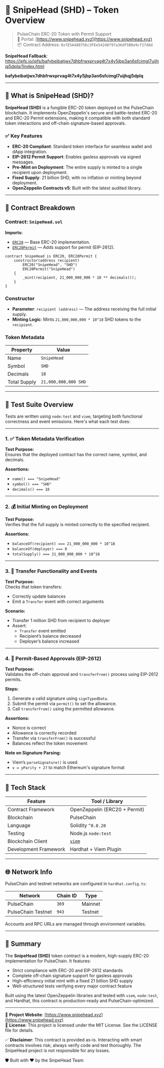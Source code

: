 # 🎯 SnipeHead (SHD) – Token Overview

> PulseChain ERC-20 Token with Permit Support  
> 🧠 Portal: [https://www.snipehead.xyz](https://www.snipehead.xyz)  
> 📦 Contract Address: `0x7E5A488756c3FEe54248f97a36dF5B0e9cf27d8d`

**SnipeHead Fallback**: https://ipfs.io/ipfs/bafybeibatjwx7dhbfrwxprvag4t7x4y5jbp3an6sfcimgl7uijhqj5dplq/1index.html

**bafybeibatjwx7dhbfrwxprvag4t7x4y5jbp3an6sfcimgl7uijhqj5dplq**

---

## 🔹 What is SnipeHead (SHD)?

**SnipeHead (SHD)** is a fungible ERC-20 token deployed on the PulseChain blockchain. It implements OpenZeppelin's secure and battle-tested ERC-20 and ERC-20 Permit extensions, making it compatible with both standard token interactions and off-chain signature-based approvals.

### ✅ Key Features

- **ERC-20 Compliant**: Standard token interface for seamless wallet and dApp integration.
- **EIP-2612 Permit Support**: Enables gasless approvals via signed messages.
- **Pre-Mint on Deployment**: The entire supply is minted to a single recipient upon deployment.
- **Fixed Supply**: 21 billion SHD, with no inflation or minting beyond deployment.
- **OpenZeppelin Contracts v5**: Built with the latest audited library.

---

## 📄 Contract Breakdown

### Contract: `SnipeHead.sol`

**Imports:**

- [`ERC20`](https://docs.openzeppelin.com/contracts/5.x/api/token/erc20) — Base ERC-20 implementation.
- [`ERC20Permit`](https://docs.openzeppelin.com/contracts/5.x/api/token/erc20#ERC20Permit) — Adds support for permit (EIP-2612).

```solidity
contract SnipeHead is ERC20, ERC20Permit {
    constructor(address recipient)
        ERC20("SnipeHead", "SHD")
        ERC20Permit("SnipeHead")
    {
        _mint(recipient, 21_000_000_000 * 10 ** decimals());
    }
}
```

### Constructor

- **Parameter**: `recipient (address)` — The address receiving the full initial supply.
- **Minting Logic**: Mints `21,000,000,000 * 10^18` SHD tokens to the `recipient`.

### Token Metadata

| Property      | Value                   |
|---------------|--------------------------|
| Name          | `SnipeHead`              |
| Symbol        | `SHD`                    |
| Decimals      | `18`                     |
| Total Supply  | `21,000,000,000 SHD`     |

---

## 🧪 Test Suite Overview

Tests are written using `node:test` and `viem`, targeting both functional correctness and event emissions. Here's what each test does:

---

### 1. ✅ Token Metadata Verification

**Test Purpose:**  
Ensures that the deployed contract has the correct name, symbol, and decimals.

**Assertions:**
- `name() === "SnipeHead"`
- `symbol() === "SHD"`
- `decimals() === 18`

---

### 2. 💰 Initial Minting on Deployment

**Test Purpose:**  
Verifies that the full supply is minted correctly to the specified recipient.

**Assertions:**
- `balanceOf(recipient) === 21_000_000_000 * 10^18`
- `balanceOf(deployer) === 0`
- `totalSupply() === 21_000_000_000 * 10^18`

---

### 3. 🔁 Transfer Functionality and Events

**Test Purpose:**  
Checks that token transfers:
- Correctly update balances
- Emit a `Transfer` event with correct arguments

**Scenario:**
- Transfer 1 million SHD from recipient to deployer
- Assert:
  - `Transfer` event emitted
  - Recipient’s balance decreased
  - Deployer’s balance increased

---

### 4. 📝 Permit-Based Approvals (EIP-2612)

**Test Purpose:**  
Validates the off-chain approval and `transferFrom()` process using EIP-2612 permits.

**Steps:**
1. Generate a valid signature using `signTypedData`.
2. Submit the permit via `permit()` to set the allowance.
3. Call `transferFrom()` using the permitted allowance.

**Assertions:**
- Nonce is correct
- Allowance is correctly recorded
- Transfer via `transferFrom()` is successful
- Balances reflect the token movement

**Note on Signature Parsing:**
- Viem’s `parseSignature()` is used
- `v = yParity + 27` to match Ethereum's signature format

---

## 🧠 Tech Stack

| Feature                | Tool / Library                  |
|------------------------|----------------------------------|
| Contract Framework     | OpenZeppelin (ERC20 + Permit)    |
| Blockchain             | PulseChain                       |
| Language               | Solidity `^0.8.20`               |
| Testing                | Node.js `node:test`              |
| Blockchain Client      | [`viem`](https://viem.sh)        |
| Development Framework  | Hardhat + Viem Plugin            |

---

## 🌐 Network Info

PulseChain and testnet networks are configured in `hardhat.config.ts`:

| Network            | Chain ID | Type     |
|--------------------|----------|----------|
| PulseChain         | `369`    | Mainnet  |
| PulseChain Testnet | `943`    | Testnet  |

Accounts and RPC URLs are managed through environment variables.

---

## 📌 Summary

The **SnipeHead (SHD)** token contract is a modern, high-supply ERC-20 implementation for PulseChain. It features:

- Strict compliance with ERC-20 and EIP-2612 standards  
- Complete off-chain signature support for gasless approvals  
- High-efficiency initial mint with a fixed 21 billion SHD supply  
- Well-structured tests verifying every major contract feature  

Built using the latest OpenZeppelin libraries and tested with `viem`, `node:test`, and Hardhat, this contract is production-ready and PulseChain-optimized.

---

🔗 **Project Website**: [https://www.snipehead.xyz](https://www.snipehead.xyz)  
📄 **License**: This project is licensed under the MIT License. See the LICENSE file for details.

✅ **Disclaimer**: This contract is provided as-is. Interacting with smart contracts involves risk; always verify code and test thoroughly. The SnipeHead project is not responsible for any losses.

🛡 Built with ❤️ by the SnipeHead Team
